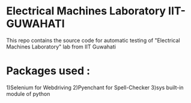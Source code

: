 # Electrical Machines Laboratory IIT-GUWAHATI
This repo contains the source code for automatic testing of "Electrical Machines Laboratory" lab from IIT Guwahati

# Packages used :
1)Selenium for Webdriving
2)Pyenchant for Spell-Checker
3)sys built-in module of python
